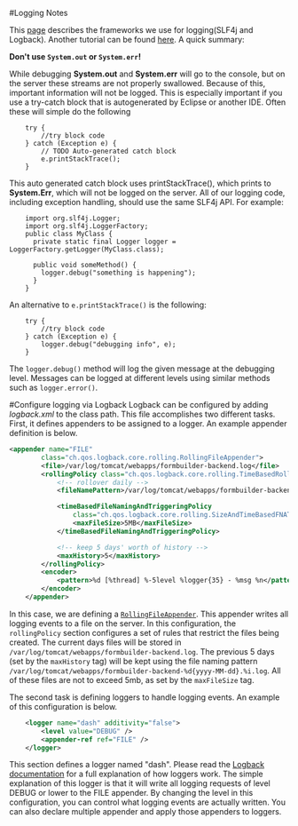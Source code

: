 #Logging Notes

This [page](http://gordondickens.com/wordpress/2013/03/27/sawing-through-the-java-loggers/) describes the frameworks we use for logging(SLF4j and Logback). Another tutorial can be found [here](http://www.codingpedia.org/ama/how-to-log-in-spring-with-slf4j-and-logback/). A quick summary:

**Don't use `System.out` or `System.err`!** 

While debugging **System.out** and **System.err** will go to the console, but on the server these streams are not properly swallowed. Because of this, important information will not be logged. This is especially important if you use a try-catch block that is autogenerated by Eclipse or another IDE. Often these will simple do the following 

		try {
			//try block code
		} catch (Exception e) {
			// TODO Auto-generated catch block
			e.printStackTrace();
		}
This auto generated catch block uses printStackTrace(), which prints to **System.Err**, which will not be logged on the server. All of our logging code, including exception handling, should use the same SLF4j API. For example:
  
		import org.slf4j.Logger;
		import org.slf4j.LoggerFactory;
		public class MyClass {
		  private static final Logger logger = LoggerFactory.getLogger(MyClass.class);
		
		  public void someMethod() {
		    logger.debug("something is happening");
		  }
		}

An alternative to `e.printStackTrace()` is the following:

		try {
			//try block code
		} catch (Exception e) {
			logger.debug("debugging info", e);
		}

The `logger.debug()` method will log the given message at the debugging level. Messages can be logged at different levels using similar methods such as `logger.error()`.

#Configure logging via Logback
Logback can be configured by adding *logback.xml* to the class path. This file accomplishes two different tasks. First, it defines appenders to be assigned to a logger. An example appender definition is below.

```xml
<appender name="FILE"
		class="ch.qos.logback.core.rolling.RollingFileAppender">
		<file>/var/log/tomcat/webapps/formbuilder-backend.log</file>
		<rollingPolicy class="ch.qos.logback.core.rolling.TimeBasedRollingPolicy">
			<!-- rollover daily -->
			<fileNamePattern>/var/log/tomcat/webapps/formbuilder-backend-%d{yyyy-MM-dd}.%i.log</fileNamePattern>

			<timeBasedFileNamingAndTriggeringPolicy
				class="ch.qos.logback.core.rolling.SizeAndTimeBasedFNATP">
				<maxFileSize>5MB</maxFileSize>
			</timeBasedFileNamingAndTriggeringPolicy>

			<!-- keep 5 days' worth of history -->
			<maxHistory>5</maxHistory>
		</rollingPolicy>
		<encoder>
			<pattern>%d [%thread] %-5level %logger{35} - %msg %n</pattern>
		</encoder>
	</appender>
```

In this case, we are defining a [`RollingFileAppender`](https://logging.apache.org/log4j/1.2/apidocs/org/apache/log4j/RollingFileAppender.html). This appender writes all logging events to a file on the server. In this configuration, the `rollingPolicy` section configures a set of rules that restrict the files being created. The current days files will be stored in `/var/log/tomcat/webapps/formbuilder-backend.log`. The previous 5 days (set by the `maxHistory` tag) will be kept using the file naming pattern `/var/log/tomcat/webapps/formbuilder-backend-%d{yyyy-MM-dd}.%i.log`. All of these files are not to exceed 5mb, as set by the `maxFileSize` tag. 

The second task is defining loggers to handle logging events. An example of this configuration is below. 

```xml
	<logger name="dash" additivity="false">
		<level value="DEBUG" />
		<appender-ref ref="FILE" />
	</logger>
```

This section defines a logger named "dash". Please read the [Logback documentation](http://logback.qos.ch/manual/index.html) for a full explanation of how loggers work. The simple explanation of this logger is that it will write all logging requests of level DEBUG or lower to the FILE appender. By changing the level in this configuration, you can control what logging events are actually written. You can also declare multiple appender and apply those appenders to loggers. 